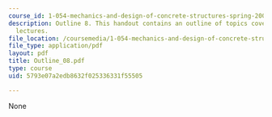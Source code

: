 ```yaml
---
course_id: 1-054-mechanics-and-design-of-concrete-structures-spring-2004
description: Outline 8. This handout contains an outline of topics covered in course
  lectures.
file_location: /coursemedia/1-054-mechanics-and-design-of-concrete-structures-spring-2004/5793e07a2edb8632f025336331f55505_Outline_08.pdf
file_type: application/pdf
layout: pdf
title: Outline_08.pdf
type: course
uid: 5793e07a2edb8632f025336331f55505

---
```

None